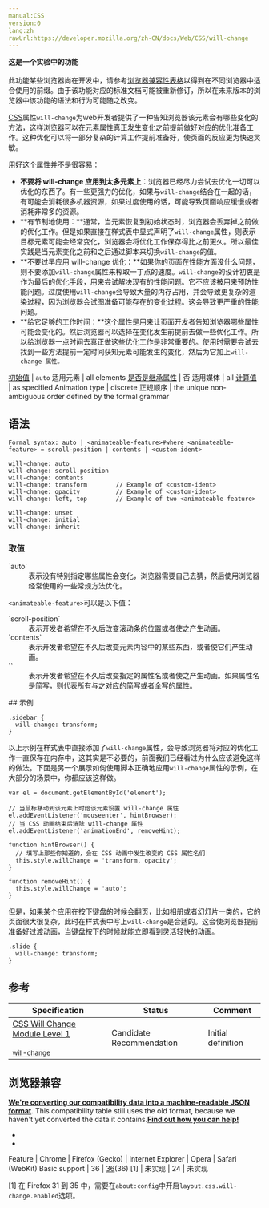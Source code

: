 ```yaml
---
manual:CSS
version:0
lang:zh
rawUrl:https://developer.mozilla.org/zh-CN/docs/Web/CSS/will-change
---
```






**这是一个实验中的功能**<br></br>此功能某些浏览器尚在开发中，请参考[浏览器兼容性表格](%32616 "")以得到在不同浏览器中适合使用的前缀。由于该功能对应的标准文档可能被重新修订，所以在未来版本的浏览器中该功能的语法和行为可能随之改变。





[CSS](%28448 "")属性`will-change`为web开发者提供了一种告知浏览器该元素会有哪些变化的方法，这样浏览器可以在元素属性真正发生变化之前提前做好对应的优化准备工作。这种优化可以将一部分复杂的计算工作提前准备好，使页面的反应更为快速灵敏。



用好这个属性并不是很容易：


* **不要将 will-change 应用到太多元素上**：浏览器已经尽力尝试去优化一切可以优化的东西了。有一些更强力的优化，如果与`will-change`结合在一起的话，有可能会消耗很多机器资源，如果过度使用的话，可能导致页面响应缓慢或者消耗非常多的资源。
* **有节制地使用：**通常，当元素恢复到初始状态时，浏览器会丢弃掉之前做的优化工作。但是如果直接在样式表中显式声明了`will-change`属性，则表示目标元素可能会经常变化，浏览器会将优化工作保存得比之前更久。所以最佳实践是当元素变化之前和之后通过脚本来切换`will-change`的值。
* **不要过早应用 will-change 优化：**如果你的页面在性能方面没什么问题，则不要添加`will-change`属性来榨取一丁点的速度。`will-change`的设计初衷是作为最后的优化手段，用来尝试解决现有的性能问题。它不应该被用来预防性能问题。过度使用`will-change`会导致大量的内存占用，并会导致更复杂的渲染过程，因为浏览器会试图准备可能存在的变化过程。这会导致更严重的性能问题。
* **给它足够的工作时间：**这个属性是用来让页面开发者告知浏览器哪些属性可能会变化的。然后浏览器可以选择在变化发生前提前去做一些优化工作。所以给浏览器一点时间去真正做这些优化工作是非常重要的。使用时需要尝试去找到一些方法提前一定时间获知元素可能发生的变化，然后为它加上`will-change 属性。`

[初始值](%28302 "") | `auto` 
适用元素 | all elements 
[是否是继承属性](%28299 "") | 否 
适用媒体 | all 
[计算值](%28304 "") | as specified 
Animation type | discrete 
正规顺序 | the unique non-ambiguous order defined by the formal grammar 


## 语法<a name="语法"></a>

```
Formal syntax: auto | <animateable-feature>#where <animateable-feature> = scroll-position | contents | <custom-ident>

```

```
will-change: auto
will-change: scroll-position
will-change: contents
will-change: transform        // Example of <custom-ident> 
will-change: opacity          // Example of <custom-ident>
will-change: left, top        // Example of two <animateable-feature>

will-change: unset
will-change: initial
will-change: inherit
```

### 取值<a name="取值"></a>
<dl><dt id=''>`auto`</dt><dd>表示没有特别指定哪些属性会变化，浏览器需要自己去猜，然后使用浏览器经常使用的一些常规方法优化。</dd></dl>

`<animateable-feature>`可以是以下值：

<dl><dt id=''>`scroll-position`</dt><dd>表示开发者希望在不久后改变滚动条的位置或者使之产生动画。</dd><dt id=''>`contents`</dt><dd>表示开发者希望在不久后改变元素内容中的某些东西，或者使它们产生动画。</dd><dt id=''>`<custom-ident>`</dt><dd>表示开发者希望在不久后改变指定的属性名或者使之产生动画。如果属性名是简写，则代表所有与之对应的简写或者全写的属性。</dd></dl>
## 示例<a name="示例"></a>

```
.sidebar {
  will-change: transform;
}
```


以上示例在样式表中直接添加了`will-change`属性，会导致浏览器将对应的优化工作一直保存在内存中，这其实是不必要的，前面我们已经看过为什么应该避免这样的做法。下面是另一个展示如何使用脚本正确地应用`will-change`属性的示例，在大部分的场景中，你都应该这样做。


```
var el = document.getElementById('element');

// 当鼠标移动到该元素上时给该元素设置 will-change 属性
el.addEventListener('mouseenter', hintBrowser);
// 当 CSS 动画结束后清除 will-change 属性
el.addEventListener('animationEnd', removeHint);

function hintBrowser() {
  // 填写上那些你知道的，会在 CSS 动画中发生改变的 CSS 属性名们
  this.style.willChange = 'transform, opacity';
}

function removeHint() {
  this.style.willChange = 'auto';
}
```


但是，如果某个应用在按下键盘的时候会翻页，比如相册或者幻灯片一类的，它的页面很大很复杂，此时在样式表中写上`will-change`是合适的。这会使浏览器提前准备好过渡动画，当键盘按下的时候就能立即看到灵活轻快的动画。


```
.slide {
  will-change: transform;
}
```

## 参考<a name="参考"></a>

Specification | Status | Comment 
 ---  |  ---  |  ---  | 
[CSS Will Change Module Level 1<br></br><small>will-change</small>](%32617 "") | Candidate Recommendation | Initial definition 


## 浏览器兼容<a name="浏览器兼容"></a>


**[We&#39;re converting our compatibility data into a machine-readable JSON format](%3344 "")**. This compatibility table still uses the old format, because we haven&#39;t yet converted the data it contains.**[Find out how you can help!](%3392 "")**


* 
* 

Feature | Chrome | Firefox (Gecko) | Internet Explorer | Opera | Safari (WebKit) 
Basic support | 36 | [36](%14667 "Released on 2015-02-24.")(36) [1] | 未实现 | 24 | 未实现 





[1] 在 Firefox 31 到 35 中，需要在`about:config`中开启`layout.css.will-change.enabled`选项。




